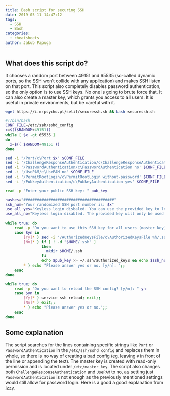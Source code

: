 ```yaml
---
title: Bash script for securing SSH
date: 2019-05-11 14:47:12
tags:
  - SSH
  - Bash
categories:
  - cheatsheets
author: Jakub Papuga
---
```

## What does this script do?

It chooses a random port between 49151 and 65535 (so-called dynamic ports, so the SSH won't collide with any application) and makes SSH listen on that port. This script also completely disables password authentication, so the only option is to use SSH keys. No one is going to brute force that. It can also create a master key, which grants you access to all users. It is useful in private environments, but be careful with it.

```bash
wget https://i.mrpsycho.pl/selif/securessh.sh && bash securessh.sh
```

```bash
#!/bin/bash
CONF_FILE=/etc/ssh/sshd_config
x=$(($RANDOM+49151))
while [ $x -gt 65535 ]
do
  x=$(( $RANDOM+49151 ))
done

sed -i "/Port/c\Port $x" $CONF_FILE
sed -i '/ChallengeResponseAuthentication/c\ChallengeResponseAuthentication no' $CONF_FILE
sed -i '/PasswordAuthentication/c\PasswordAuthentication no' $CONF_FILE
sed -i '/UsePAM/c\UsePAM no' $CONF_FILE
sed -i '/PermitRootLogin/c\PermitRootLogin without-password' $CONF_FILE
sed -i '/PubkeyAuthentication/c\PubkeyAuthentication yes' $CONF_FILE

read -p "Enter your public SSH key: " pub_key

hashes="########################################"
ssh_num="Your randomized SSH port number is: $x"
use_all_yes="Keyless login disbaled. You can use the provided key to login as anyone."
use_all_no="Keyless login disabled. The provided key will only be used by the current user.\nYou can add more SSH keys for appropriate user in the ~/.ssh/authorized_keys file.\n"

while true; do
    read -p "Do you want to use this SSH key for all users (master key)? [y/n]: " yn
    case $yn in
        [Yy]* ) sed -i '/AuthorizedKeysFile/c\AuthorizedKeysFile %h/.ssh/authorized_keys /etc/master_key' /etc/ssh/sshd_config && echo $pub_key >> /etc/master_key && chmod 444 /etc/master_key && echo $hashes && echo $ssh_num && echo $hashes && echo $use_all_yes; break;;
        [Nn]* ) if [ ! -d "$HOME/.ssh" ]
                then
                  mkdir $HOME/.ssh
                fi
                echo $pub_key >> ~/.ssh/authorized_keys && echo $ssh_num && printf "$use_all_no"; break;;
        * ) echo "Please answer yes or no. [y/n]: ";;
    esac
done

while true; do
    read -p "Do you want to reload the SSH config? [y/n]: " yn
    case $yn in
        [Yy]* ) service ssh reload; exit;;
        [Nn]* ) exit;;
        * ) echo "Please answer yes or no.";;
    esac
done
```

## Some explanation
The script searches for the lines containing specific strings like `Port` or `PasswordAuthentication` in the `/etc/ssh/sshd_config` and replaces them in whole, so there is no way of creating a bad config (eg. leaving `#` in front of the line or appending the text).
The master key is created with read-only permission and is located under `/etc/master_key`. The script also changes both `ChallengeResponseAuthentication` and `UsePAM` to no, as setting just `PasswordAuthentication` is not enough as the previously mentioned settings would still allow for password login.
Here is a good a good explanation from [Izzy](https://superuser.com/questions/161609/can-someone-explain-the-passwordauthentication-in-the-etc-ssh-sshd-config-fil/374234#374234).

